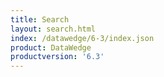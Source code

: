 ```yaml
---
title: Search
layout: search.html
index: /datawedge/6-3/index.json
product: DataWedge
productversion: '6.3'
---
```













